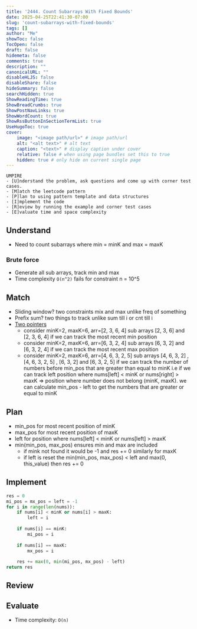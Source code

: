 ```yaml
---
title: '2444. Count Subarrays With Fixed Bounds'
date: 2025-04-25T22:41:30-07:00
slug: 'count-subarrays-with-fixed-bounds'
tags: []
author: "Me"
showToc: false
TocOpen: false
draft: false
hidemeta: false
comments: true
description: ""
canonicalURL: ""
disableHLJS: false
disableShare: false
hideSummary: false
searchHidden: true
ShowReadingTime: true
ShowBreadCrumbs: true
ShowPostNavLinks: true
ShowWordCount: true
ShowRssButtonInSectionTermList: true
UseHugoToc: true
cover:
    image: "<image path/url>" # image path/url
    alt: "<alt text>" # alt text
    caption: "<text>" # display caption under cover
    relative: false # when using page bundles set this to true
    hidden: true # only hide on current single page
---
```


```
UMPIRE
- [U]nderstand the problem, ask questions and come up with corner test cases.
- [M]atch the leetcode pattern
- [P]lan to using pattern template and data structures
- [I]mplement the code
- [R]eview by running the example and corner test cases
- [E]valuate time and space complexity
```

## Understand

- Need to count subarrays where min = minK and max = maxK

### Brute force

- Generate all sub arrays, track min and max
- Time complexity `O(n^2)` fails for constraint n = 10^5

## Match

- Sliding window? two constraints mix and max unlike freq of something
- Prefix sum? two things to track unlike sum till i or cnt till i
- [Two pointers](/posts/leetcode/leetcode-patterns/two-pointers/)
    - consider minK=2, maxK=6, arr=[2, 3, 6, 4] sub arrays [2, 3, 6] and [2, 3, 6, 4] if we can track the most recent min position
    - consider minK=2, maxK=6, arr=[6, 3, 2, 4] sub arrays [6, 3, 2] and [6, 3, 2, 4] if we can track the most recent max position
    - consider minK=2, maxK=6, arr=[4, 6, 3, 2, 5] sub arrays [4, 6, 3, 2] , [4, 6, 3, 2, 5] , [6, 3, 2] and [6, 3, 2, 5] if we can track the number of numbers before min_pos that are greater than equal to minK i.e if we can track left position where nums[left] < minK or nums[right] > maxK => position where number does not belong (minK, maxK). we can calculate min_pos - left to get the numbers that are greater or equal to minK

## Plan

- min_pos for most recent position of minK
- max_pos for most recent position of maxK
- left for position where nums[left] < minK or nums[left] > maxK
- min(min_pos, max_pos) ensures min and max are included
    - if mink not found it would be -1 and res += 0 similarly for maxK
    - if left is reset the min(min_pos, max_pos) < left and max(0, this_value) then res += 0

## Implement

```python
res = 0
mi_pos = mx_pos = left = -1
for i in range(len(nums)):
    if nums[i] < minK or nums[i] > maxK:
        left = i
    
    if nums[i] == minK:
        mi_pos = i
    
    if nums[i] == maxK:
        mx_pos = i
    
    res += max(0, min(mi_pos, mx_pos) - left)
return res
```

## Review

## Evaluate

- Time complexity: `O(n)`
